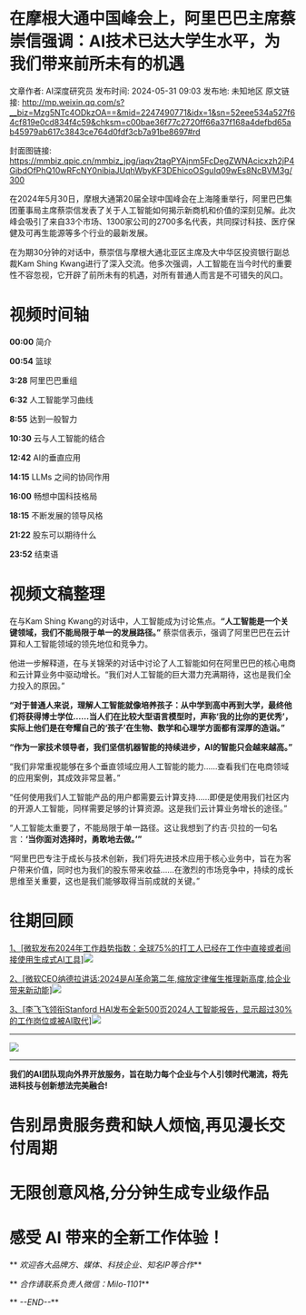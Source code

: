 # 在摩根大通中国峰会上，阿里巴巴主席蔡崇信强调：AI技术已达大学生水平，为我们带来前所未有的机遇

文章作者: AI深度研究员
发布时间: 2024-05-31 09:03
发布地: 未知地区
原文链接: http://mp.weixin.qq.com/s?__biz=Mzg5NTc4ODkzOA==&mid=2247490771&idx=1&sn=52eee534a527f64cf819e0cd834f4c59&chksm=c00bae36f77c2720ff66a37f168a4defbd65ab45979ab617c3843ce764d0fdf3cb7a91be8697#rd

封面图链接: https://mmbiz.qpic.cn/mmbiz_jpg/iaqv2tagPYAjnm5FcDegZWNAcicxzh2jP4GibdOfPhQ10wRFcNY0nibiaJUqhWbyKF3DEhicoOSguIq09wEs8NcBVM3g/300

在2024年5月30日，摩根大通第20届全球中国峰会在上海隆重举行，阿里巴巴集团董事局主席蔡崇信发表了关于人工智能如何揭示新商机和价值的深刻见解。此次峰会吸引了来自33个市场、1300家公司的2700多名代表，共同探讨科技、医疗保健及可再生能源等多个行业的最新发展。

在为期30分钟的对话中，蔡崇信与摩根大通北亚区主席及大中华区投资银行副总裁Kam Shing
Kwang进行了深入交流。他多次强调，人工智能在当今时代的重要性不容忽视，它开辟了前所未有的机遇，对所有普通人而言是不可错失的风口。

  

# 视频时间轴

**00:00** 简介

**00:54** 篮球

**3:28** 阿里巴巴重组

**6:32** 人工智能学习曲线

**8:55** 达到一般智力

**10:30** 云与人工智能的结合

**12:42** AI的垂直应用

**14:15** LLMs 之间的协同作用

**16:00** 畅想中国科技格局

**18:15** 不断发展的领导风格

**21:22** 股东可以期待什么

**23:52** 结束语

# 视频文稿整理

在与Kam Shing Kwang的对话中，人工智能成为讨论焦点。**“人工智能是一个关键领域，我们不能局限于单一的发展路径。”**
蔡崇信表示，强调了阿里巴巴在云计算和人工智能领域的领先地位和竞争力。

他进一步解释道，在与关锦荣的对话中讨论了人工智能如何在阿里巴巴的核心电商和云计算业务中驱动增长。“我们对人工智能的巨大潜力充满期待，这也是我们全力投入的原因。”

**“对于普通人来说，理解人工智能就像培养孩子：从中学到高中再到大学，最终他们将获得博士学位……当人们在比较大型语言模型时，声称‘我的比你的更优秀’，实际上他们是在夸耀自己的‘孩子’在生物、数学和心理学方面都有深厚的造诣。”**

**“作为一家技术领导者，我们坚信机器智能的持续进步，AI的智能只会越来越高。”**

“我们非常重视能够在多个垂直领域应用人工智能的能力……查看我们在电商领域的应用案例，其成效非常显著。”

“任何使用我们人工智能产品的用户都需要云计算支持……即便是使用我们社区内的开源人工智能，同样需要足够的计算资源。这是我们云计算业务增长的途径。”

“人工智能太重要了，不能局限于单一路径。这让我想到了约吉·贝拉的一句名言：**‘当你面对选择时，勇敢地去做。’”**

“阿里巴巴专注于成长与技术创新，我们将先进技术应用于核心业务中，旨在为客户带来价值，同时也为我们的股东带来收益……在激烈的市场竞争中，持续的成长思维至关重要，这也是我们能够取得当前成就的关键。”

# 往期回顾

[1、[微软发布2024年工作趋势指数：全球75%的打工人已经在工作中直接或者间接使用生成式AI工具]![](https://mmbiz.qpic.cn/mmbiz_png/iaqv2tagPYAjnm5FcDegZWNAcicxzh2jP4bgSJNbF24NxNQxmbBN0nXtdaTbfL19ovHFxmN1ia6Co5cTKuiatmzCUg/640?wx_fmt=png&from=appmsg)](https://mp.weixin.qq.com/s?__biz=Mzg5NTc4ODkzOA==&mid=2247490033&idx=1&sn=893b941889ee7b83b9dabe60fab4a87a&chksm=c00bab14f77c2202e1ce2673a75aab7581d28f97fe3e24ab5459858743a415a89c78474dd2c7&scene=21#wechat_redirect)

[2、[微软CEO纳德拉讲话:2024是AI革命第二年,缩放定律催生推理新高度,给企业带来新动能]![](https://mmbiz.qpic.cn/mmbiz_png/iaqv2tagPYAjnm5FcDegZWNAcicxzh2jP4pDZRAyK1HBiaLSecU5rXRRdRIq0mmV3Zb1Hib8J5FUl0zKUd54la7m4w/640?wx_fmt=png&from=appmsg)](https://mp.weixin.qq.com/s?__biz=Mzg5NTc4ODkzOA==&mid=2247489841&idx=1&sn=17acb4d02f5ac731a13e6d063d6991cf&chksm=c00babd4f77c22c2b987b337c692c0902c4d238712f966c37b823787e07f406a8a07ad518b91&scene=21#wechat_redirect)

[3、[李飞飞领衔Stanford
HAI发布全新500页2024人工智能报告，显示超过30%的工作岗位或被AI取代]![](https://mmbiz.qpic.cn/mmbiz_png/iaqv2tagPYAjnm5FcDegZWNAcicxzh2jP4ibVXWvnKib2hbmeFcw32ibT3icVul4VskueXfvYibH5bu2ONB5Zr23kX5Bg/640?wx_fmt=png&from=appmsg)](https://mp.weixin.qq.com/s?__biz=Mzg5NTc4ODkzOA==&mid=2247489438&idx=1&sn=4c305a310a5ef39c01be3594fcc45cb7&chksm=c00ba57bf77c2c6d6acdd569f613ee158303ec78fe3c49f3ea39cffcb697e8673f17213eae51&scene=21#wechat_redirect)

* * *

![](https://mmbiz.qpic.cn/mmbiz_png/iaqv2tagPYAhtRhTOjz2QwH4dIlC3YUcYbaicMEwjqQqh06Yhdd7EH3r9wiaMRArLz0a6Zhx6uiaUD7hguPfbY0nAg/640?wx_fmt=png&from=appmsg)

****

**我们的AI团队现向外界开放服务，旨在助力每个企业与个人引领时代潮流，将先进科技与创新想法完美融合!**

#  告别昂贵服务费和缺人烦恼,再见漫长交付周期

# 无限创意风格,分分钟生成专业级作品

# 感受 AI 带来的全新工作体验！

** _欢迎各大品牌方、媒体、科技企业、知名IP等合作_**

** _合作请联系负责人微信：Milo-1101_**

** _\--END--_**

